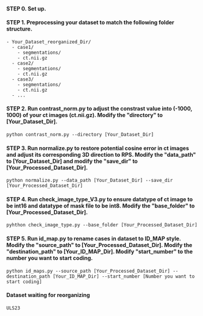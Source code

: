 #### STEP 0. Set up.



#### STEP 1. Preprocessing your dataset to match the following folder structure.
```
- Your_Dataset_reorganized_Dir/
  - case1/
    - segmentations/
    - ct.nii.gz
  - case2/
    - segmentations/
    - ct.nii.gz
  - case3/
    - segmentations/
    - ct.nii.gz
  - ...
```

#### STEP 2. Run contrast_norm.py to adjust the constrast value into (-1000, 1000) of your ct images (ct.nii.gz). Modify the "directory" to [Your_Dataset_Dir].
```
python contrast_norm.py --directory [Your_Dataset_Dir]
```
#### STEP 3. Run normalize.py to restore potential cosine error in ct images and adjust its corresponding 3D direction to RPS. Modify the "data_path" to [Your_Dataset_Dir] and modify the "save_dir" to [Your_Processed_Dataset_Dir].
```
python normalize.py --data_path [Your_Dataset_Dir] --save_dir [Your_Processed_Dataset_Dir]
```

#### STEP 4. Run check_image_type_V3.py to ensure datatype of ct image to be int16 and datatype of mask file to be int8. Modify the "base_folder" to [Your_Processed_Dataset_Dir].
```
pyhthon check_image_type.py --base_folder [Your_Processed_Dataset_Dir]
```

#### STEP 5. Run id_map.py to rename cases in dataset to ID_MAP style. Modify the "source_path" to [Your_Processed_Dataset_Dir]. Modify the "destination_path" to [Your_ID_MAP_Dir]. Modify "start_number" to the number you want to start coding.
```
python id_maps.py --source_path [Your_Processed_Dataset_Dir] --destination_path [Your_ID_MAP_Dir] --start_number [Number you want to start coding]
```

#### Dataset waiting for reorganizing
```bash
ULS23
```
